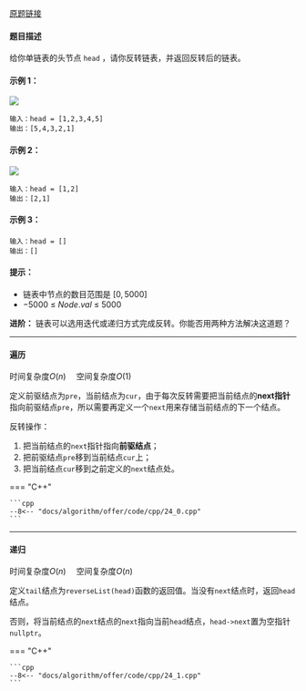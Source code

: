 [原题链接](https://leetcode-cn.com/problems/reverse-linked-list/)

#### 题目描述

给你单链表的头节点 `head` ，请你反转链表，并返回反转后的链表。

#### 示例 1：

![](https://assets.leetcode.com/uploads/2021/02/19/rev1ex1.jpg)
```
输入：head = [1,2,3,4,5]
输出：[5,4,3,2,1]
```

#### 示例 2：

![](https://assets.leetcode.com/uploads/2021/02/19/rev1ex2.jpg)
```
输入：head = [1,2]
输出：[2,1]
```

#### 示例 3：
```
输入：head = []
输出：[]
```

#### 提示：

- 链表中节点的数目范围是 $[0, 5000]$
- $-5000$ $≤$ $Node.val$ $≤$ $5000$

**进阶：** 链表可以选用迭代或递归方式完成反转。你能否用两种方法解决这道题？

---


#### 遍历 

时间复杂度$O(n)$ &emsp;空间复杂度$O(1)$

定义前驱结点为`pre`，当前结点为`cur`，由于每次反转需要把当前结点的**next指针**指向前驱结点`pre`，所以需要再定义一个`next`用来存储当前结点的下一个结点。

反转操作：

1. 把当前结点的`next`指针指向**前驱结点**；
2. 把前驱结点`pre`移到当前结点`cur`上；
3. 把当前结点`cur`移到之前定义的`next`结点处。

=== "C++"

    ```cpp
    --8<-- "docs/algorithm/offer/code/cpp/24_0.cpp"
    ```

---

#### 递归

时间复杂度$O(n)$ &emsp;空间复杂度$O(n)$

定义`tail`结点为`reverseList(head)`函数的返回值。当没有`next`结点时，返回`head`结点。

否则，将当前结点的`next`结点的`next`指向当前`head`结点，`head->next`置为空指针`nullptr`。

=== "C++"

    ```cpp
    --8<-- "docs/algorithm/offer/code/cpp/24_1.cpp"
    ```